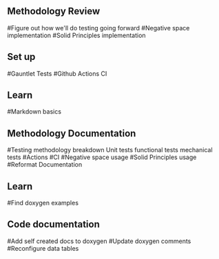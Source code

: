 


## Methodology Review
#Figure out how we'll do testing going forward 
#Negative space implementation
#Solid Principles implementation



## Set up
#Gauntlet Tests
#Github Actions CI

## Learn
#Markdown basics

## Methodology Documentation
#Testing methodology breakdown
    Unit tests
    functional tests
    mechanical tests
#Actions
#CI
#Negative space usage
#Solid Principles usage
#Reformat Documentation

## Learn
#Find doxygen examples

## Code documentation
#Add self created docs to doxygen
#Update doxygen comments
#Reconfigure data tables


